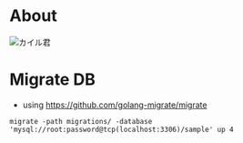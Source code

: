 # About

![カイル君](https://www.kanatakita.com/images/kairu.png)


# Migrate DB

* using https://github.com/golang-migrate/migrate
```
migrate -path migrations/ -database 'mysql://root:password@tcp(localhost:3306)/sample' up 4
```
